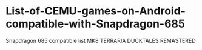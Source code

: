 # List-of-CEMU-games-on-Android-compatible-with-Snapdragon-685
Snapdragon 685 compatible list
MK8
TERRARIA
DUCKTALES REMASTERED
